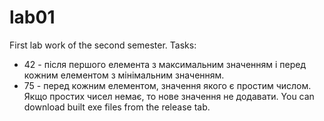 # lab01
First lab work of the second semester.
Tasks: 
- 42 - після першого елемента з максимальним значенням і перед кожним елементом з мінімальним значенням.
- 75 - перед кожним елементом, значення якого є простим числом. Якщо простих чисел немає, то нове значення не додавати.
You can download built exe files from the release tab.